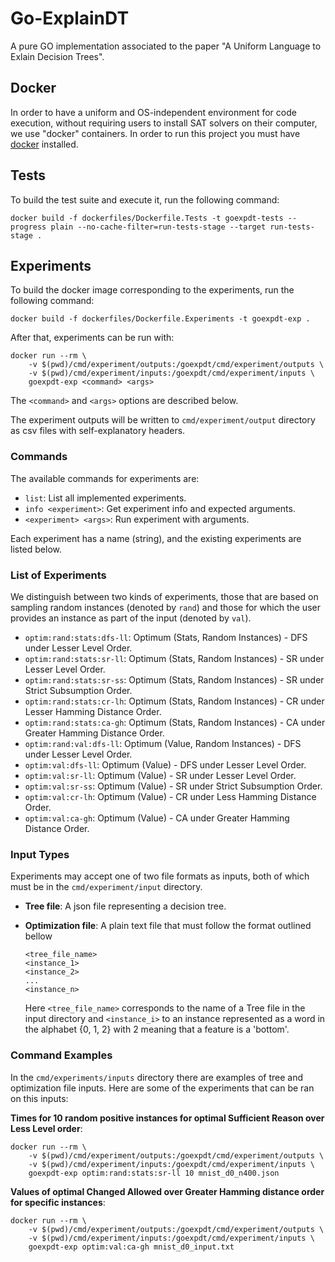 # Go-ExplainDT

A pure GO implementation associated to the paper "A Uniform Language to Exlain Decision Trees".

## Docker  

In order to have a uniform and OS-independent environment for code execution, without requiring users to install SAT solvers on their computer, we use "docker" containers. In order to run this project you must have [docker](https://docs.docker.com/engine/install/) installed.

## Tests

To build the test suite and execute it, run the following command:


```
docker build -f dockerfiles/Dockerfile.Tests -t goexpdt-tests --progress plain --no-cache-filter=run-tests-stage --target run-tests-stage .
```

## Experiments

To build the docker image corresponding to the experiments, run the following command:

```
docker build -f dockerfiles/Dockerfile.Experiments -t goexpdt-exp .
```

After that, experiments can be run with:

```
docker run --rm \
    -v $(pwd)/cmd/experiment/outputs:/goexpdt/cmd/experiment/outputs \
    -v $(pwd)/cmd/experiment/inputs:/goexpdt/cmd/experiment/inputs \
    goexpdt-exp <command> <args>
```
The `<command>` and `<args>` options are described below.

The experiment outputs will be written to `cmd/experiment/output` directory as
csv files with self-explanatory headers.

### Commands

The available commands for experiments are:

- `list`: List all implemented experiments.
- `info <experiment>`: Get experiment info and expected arguments.
- `<experiment> <args>`: Run experiment with arguments.

Each experiment has a name (string), and the existing experiments are listed below.

### List of Experiments

We distinguish between two kinds of experiments, those that are based on sampling random instances (denoted by `rand`) and those for which the user provides an instance as part of the input (denoted by `val`). 

- `optim:rand:stats:dfs-ll`: Optimum (Stats, Random Instances) - DFS under Lesser Level Order.
- `optim:rand:stats:sr-ll`: Optimum (Stats, Random Instances) - SR under Lesser Level Order.
- `optim:rand:stats:sr-ss`: Optimum (Stats, Random Instances) - SR under Strict Subsumption Order.
- `optim:rand:stats:cr-lh`: Optimum (Stats, Random Instances) - CR under Lesser Hamming Distance Order.
- `optim:rand:stats:ca-gh`: Optimum (Stats, Random Instances) - CA under Greater Hamming Distance Order.
- `optim:rand:val:dfs-ll`: Optimum (Value, Random Instances) - DFS under Lesser Level Order.
- `optim:val:dfs-ll`: Optimum (Value) - DFS under Lesser Level Order.
- `optim:val:sr-ll`: Optimum (Value) - SR under Lesser Level Order.
- `optim:val:sr-ss`: Optimum (Value) - SR under Strict Subsumption Order.
- `optim:val:cr-lh`: Optimum (Value) - CR under Less Hamming Distance Order.
- `optim:val:ca-gh`: Optimum (Value) - CA under Greater Hamming Distance Order.


### Input Types

Experiments may accept one of two file formats as inputs, both of which must
be in the `cmd/experiment/input` directory.

- **Tree file**: A json file representing a decision tree.
- **Optimization file**: A plain text file that must follow the format outlined
  bellow

  ```
  <tree_file_name>
  <instance_1>
  <instance_2>
  ...
  <instance_n>
  ```

  Here `<tree_file_name>` corresponds to the name of a Tree file in the input
  directory and `<instance_i>` to an instance represented as a word in the
  alphabet {0, 1, 2} with 2 meaning that a feature is a 'bottom'.

### Command Examples

In the `cmd/experiments/inputs` directory there are examples of
tree and optimization file inputs. Here are some of the experiments that
can be ran on this inputs:

**Times for 10 random positive instances for optimal Sufficient Reason over
Less Level order**:

```
docker run --rm \
    -v $(pwd)/cmd/experiment/outputs:/goexpdt/cmd/experiment/outputs \
    -v $(pwd)/cmd/experiment/inputs:/goexpdt/cmd/experiment/inputs \
    goexpdt-exp optim:rand:stats:sr-ll 10 mnist_d0_n400.json
```

**Values of optimal Changed Allowed over Greater Hamming distance order for
specific instances**:

```
docker run --rm \
    -v $(pwd)/cmd/experiment/outputs:/goexpdt/cmd/experiment/outputs \
    -v $(pwd)/cmd/experiment/inputs:/goexpdt/cmd/experiment/inputs \
    goexpdt-exp optim:val:ca-gh mnist_d0_input.txt
```

